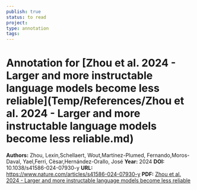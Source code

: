 ```yaml
---
publish: true
status: to read
project:
type: annotation
tags:
---
```

# Annotation for [Zhou et al. 2024 - Larger and more instructable language models become less reliable](Temp/References/Zhou et al. 2024 - Larger and more instructable language models become less reliable.md)

**Authors:** Zhou, Lexin,Schellaert, Wout,Martínez-Plumed, Fernando,Moros-Daval, Yael,Ferri, Cèsar,Hernández-Orallo, José
**Year:** 2024
**DOI:** 10.1038/s41586-024-07930-y
**URL:** https://www.nature.com/articles/s41586-024-07930-y
**PDF:** [Zhou et al. 2024 - Larger and more instructable language models become less reliable](Papers/PDFs/Zhou%20et%20al.%202024%20-%20Larger%20and%20more%20instructable%20language%20models%20become%20less%20reliable.pdf)
